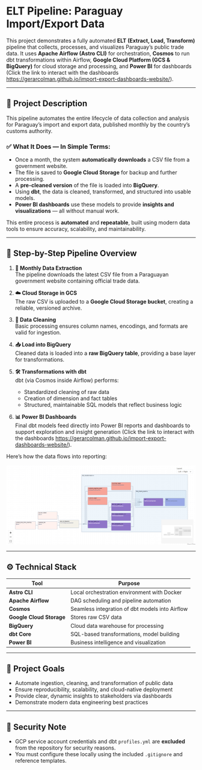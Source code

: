 # ELT Pipeline: Paraguay Import/Export Data

This project demonstrates a fully automated **ELT (Extract, Load, Transform)** pipeline that collects, processes, and visualizes Paraguay’s public trade data. It uses **Apache Airflow (Astro CLI)** for orchestration, **Cosmos** to run dbt transformations within Airflow, **Google Cloud Platform (GCS & BigQuery)** for cloud storage and processing, and **Power BI** for dashboards (Click the link to interact with the dashboards https://gerarcolman.github.io/import-export-dashboards-website/).

---

## 📌 Project Description

This pipeline automates the entire lifecycle of data collection and analysis for Paraguay’s import and export data, published monthly by the country’s customs authority.

### ✅ What It Does — In Simple Terms:
- Once a month, the system **automatically downloads** a CSV file from a government website.
- The file is saved to **Google Cloud Storage** for backup and further processing.
- A **pre-cleaned version** of the file is loaded into **BigQuery**.
- Using **dbt**, the data is cleaned, transformed, and structured into usable models.
- **Power BI dashboards** use these models to provide **insights and visualizations** — all without manual work.

This entire process is **automated** and **repeatable**, built using modern data tools to ensure accuracy, scalability, and maintainability.

---

## 🧾 Step-by-Step Pipeline Overview

1. **🔽 Monthly Data Extraction**  
   The pipeline downloads the latest CSV file from a Paraguayan government website containing official trade data.

2. **☁️ Cloud Storage in GCS**  
   The raw CSV is uploaded to a **Google Cloud Storage bucket**, creating a reliable, versioned archive.

3. **🧽 Data Cleaning**  
   Basic processing ensures column names, encodings, and formats are valid for ingestion.

4. **📥 Load into BigQuery**  
   Cleaned data is loaded into a **raw BigQuery table**, providing a base layer for transformations.

5. **🛠️ Transformations with dbt**  
   dbt (via Cosmos inside Airflow) performs:
   - Standardized cleaning of raw data
   - Creation of dimension and fact tables
   - Structured, maintainable SQL models that reflect business logic

6. **📊 Power BI Dashboards**  
   Final dbt models feed directly into Power BI reports and dashboards to support exploration and insight generation (Click the link to interact with the dashboards https://gerarcolman.github.io/import-export-dashboards-website/).

Here’s how the data flows into reporting:

<p align="center">
  <img src="include/airflow_dag.png" alt="Pipeline Diagram" width="700"/>
</p>

---

## ⚙️ Technical Stack

| Tool | Purpose |
|------|---------|
| **Astro CLI** | Local orchestration environment with Docker |
| **Apache Airflow** | DAG scheduling and pipeline automation |
| **Cosmos** | Seamless integration of dbt models into Airflow |
| **Google Cloud Storage** | Stores raw CSV data |
| **BigQuery** | Cloud data warehouse for processing |
| **dbt Core** | SQL-based transformations, model building |
| **Power BI** | Business intelligence and visualization |

---

## 🎯 Project Goals

- Automate ingestion, cleaning, and transformation of public data
- Ensure reproducibility, scalability, and cloud-native deployment
- Provide clear, dynamic insights to stakeholders via dashboards
- Demonstrate modern data engineering best practices

---

## 🔐 Security Note

- GCP service account credentials and dbt `profiles.yml` are **excluded** from the repository for security reasons.
- You must configure these locally using the included `.gitignore` and reference templates.


